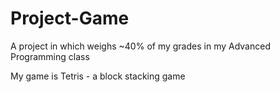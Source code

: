 # Project-Game
A project in which weighs ~40% of my grades in my Advanced Programming class

My game is Tetris - a block stacking game
